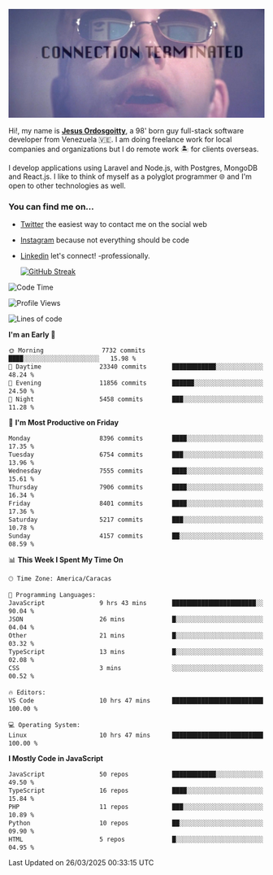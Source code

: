 ![hackers movie reference](./disconnected.jpg)

Hi!, my name is [**Jesus Ordosgoitty**](https://jodaz.dev), a 98' born guy full-stack software developer from Venezuela 🇻🇪. I am doing freelance work for local companies and organizations but I do remote work 🏝️ for clients overseas. 

I develop applications using Laravel and Node.js, with Postgres, MongoDB and React.js. I like to think of myself as a polyglot programmer 🌐 and I'm open to other technologies as well.

### You can find me on...

- [Twitter](https://twitter.com/jodaz_) the easiest way to contact me on the social web
- [Instagram](https://instagram.com/jodaz_) because not everything should be code
- [Linkedin](https://linkedin.com/in/jodaz) let's connect! -professionally.


    [![GitHub Streak](https://streak-stats.demolab.com?user=jodaz&theme=tokyonight)](https://git.io/streak-stats)

<!--START_SECTION:waka-->
![Code Time](http://img.shields.io/badge/Code%20Time-7%2C259%20hrs%2037%20mins-blue)

![Profile Views](http://img.shields.io/badge/Profile%20Views-0-blue)

![Lines of code](https://img.shields.io/badge/From%20Hello%20World%20I%27ve%20Written-83.2%20million%20lines%20of%20code-blue)

**I'm an Early 🐤** 

```text
🌞 Morning                7732 commits        ████░░░░░░░░░░░░░░░░░░░░░   15.98 % 
🌆 Daytime                23340 commits       ████████████░░░░░░░░░░░░░   48.24 % 
🌃 Evening                11856 commits       ██████░░░░░░░░░░░░░░░░░░░   24.50 % 
🌙 Night                  5458 commits        ███░░░░░░░░░░░░░░░░░░░░░░   11.28 % 
```
📅 **I'm Most Productive on Friday** 

```text
Monday                   8396 commits        ████░░░░░░░░░░░░░░░░░░░░░   17.35 % 
Tuesday                  6754 commits        ███░░░░░░░░░░░░░░░░░░░░░░   13.96 % 
Wednesday                7555 commits        ████░░░░░░░░░░░░░░░░░░░░░   15.61 % 
Thursday                 7906 commits        ████░░░░░░░░░░░░░░░░░░░░░   16.34 % 
Friday                   8401 commits        ████░░░░░░░░░░░░░░░░░░░░░   17.36 % 
Saturday                 5217 commits        ███░░░░░░░░░░░░░░░░░░░░░░   10.78 % 
Sunday                   4157 commits        ██░░░░░░░░░░░░░░░░░░░░░░░   08.59 % 
```


📊 **This Week I Spent My Time On** 

```text
🕑︎ Time Zone: America/Caracas

💬 Programming Languages: 
JavaScript               9 hrs 43 mins       ███████████████████████░░   90.04 % 
JSON                     26 mins             █░░░░░░░░░░░░░░░░░░░░░░░░   04.04 % 
Other                    21 mins             █░░░░░░░░░░░░░░░░░░░░░░░░   03.32 % 
TypeScript               13 mins             █░░░░░░░░░░░░░░░░░░░░░░░░   02.08 % 
CSS                      3 mins              ░░░░░░░░░░░░░░░░░░░░░░░░░   00.52 % 

🔥 Editors: 
VS Code                  10 hrs 47 mins      █████████████████████████   100.00 % 

💻 Operating System: 
Linux                    10 hrs 47 mins      █████████████████████████   100.00 % 
```

**I Mostly Code in JavaScript** 

```text
JavaScript               50 repos            ████████████░░░░░░░░░░░░░   49.50 % 
TypeScript               16 repos            ████░░░░░░░░░░░░░░░░░░░░░   15.84 % 
PHP                      11 repos            ███░░░░░░░░░░░░░░░░░░░░░░   10.89 % 
Python                   10 repos            ██░░░░░░░░░░░░░░░░░░░░░░░   09.90 % 
HTML                     5 repos             █░░░░░░░░░░░░░░░░░░░░░░░░   04.95 % 
```




 Last Updated on 26/03/2025 00:33:15 UTC
<!--END_SECTION:waka-->
